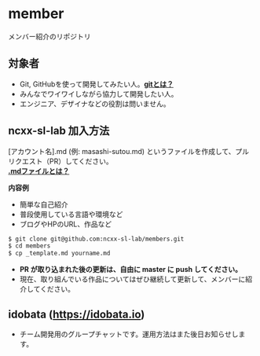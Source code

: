 member
=======

メンバー紹介のリポジトリ

## 対象者

- Git, GitHubを使って開発してみたい人。[**gitとは？**](https://github.com/ncxx-sl-lab/git-tutorial/wiki)
- みんなでワイワイしながら協力して開発したい人。
- エンジニア、デザイナなどの役割は問いません。


## ncxx-sl-lab 加入方法

[アカウント名].md (例: masashi-sutou.md) というファイルを作成して、プルリクエスト（PR）してください。  
[**.mdファイルとは？**](https://github.com/ncxx-sl-lab/members/wiki/.md%E3%83%95%E3%82%A1%E3%82%A4%E3%83%AB%E3%81%AE%E6%9B%B8%E3%81%8D%E6%96%B9)

**内容例**
- 簡単な自己紹介
- 普段使用している言語や環境など
- ブログやHPのURL、作品など

```bash
$ git clone git@github.com:ncxx-sl-lab/members.git
$ cd members
$ cp _template.md yourname.md
```

- **PR が取り込まれた後の更新は、自由に master に push してください。**
- 現在、取り組んでいる作品についてはぜひ継続して更新して、メンバーに紹介してください。


## idobata (https://idobata.io)

- チーム開発用のグループチャットです。運用方法はまた後日お知らせします。
